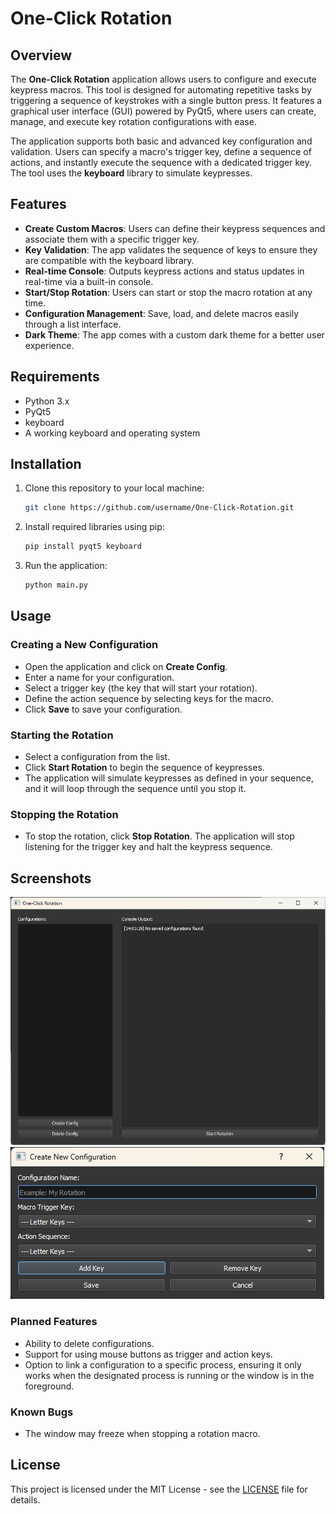 # One-Click Rotation

## Overview

The **One-Click Rotation** application allows users to configure and execute keypress macros. This tool is designed for automating repetitive tasks by triggering a sequence of keystrokes with a single button press. It features a graphical user interface (GUI) powered by PyQt5, where users can create, manage, and execute key rotation configurations with ease.

The application supports both basic and advanced key configuration and validation. Users can specify a macro's trigger key, define a sequence of actions, and instantly execute the sequence with a dedicated trigger key. The tool uses the **keyboard** library to simulate keypresses.

## Features

- **Create Custom Macros**: Users can define their keypress sequences and associate them with a specific trigger key.
- **Key Validation**: The app validates the sequence of keys to ensure they are compatible with the keyboard library.
- **Real-time Console**: Outputs keypress actions and status updates in real-time via a built-in console.
- **Start/Stop Rotation**: Users can start or stop the macro rotation at any time.
- **Configuration Management**: Save, load, and delete macros easily through a list interface.
- **Dark Theme**: The app comes with a custom dark theme for a better user experience.

## Requirements

- Python 3.x
- PyQt5
- keyboard
- A working keyboard and operating system

## Installation

1. Clone this repository to your local machine:

   ```bash
   git clone https://github.com/username/One-Click-Rotation.git
   ```

2. Install required libraries using pip:

   ```bash
   pip install pyqt5 keyboard
   ```

3. Run the application:

   ```bash
   python main.py
   ```

## Usage

### Creating a New Configuration

- Open the application and click on **Create Config**.
- Enter a name for your configuration.
- Select a trigger key (the key that will start your rotation).
- Define the action sequence by selecting keys for the macro.
- Click **Save** to save your configuration.

### Starting the Rotation

- Select a configuration from the list.
- Click **Start Rotation** to begin the sequence of keypresses.
- The application will simulate keypresses as defined in your sequence, and it will loop through the sequence until you stop it.

### Stopping the Rotation

- To stop the rotation, click **Stop Rotation**. The application will stop listening for the trigger key and halt the keypress sequence.

## Screenshots

![Main Window](./assets/main_window.png)
![Create Config Window](./assets/create_config_window.png)

### Planned Features

- Ability to delete configurations.
- Support for using mouse buttons as trigger and action keys.
- Option to link a configuration to a specific process, ensuring it only works when the designated process is running or the window is in the foreground.

### Known Bugs

- The window may freeze when stopping a rotation macro.
## License

This project is licensed under the MIT License - see the [LICENSE](LICENSE) file for details.
